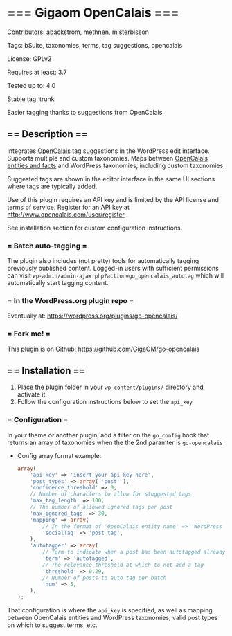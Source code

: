 # === Gigaom OpenCalais ===

Contributors: abackstrom, methnen, misterbisson

Tags: bSuite, taxonomies, terms, tag suggestions, opencalais

License: GPLv2

Requires at least: 3.7

Tested up to: 4.0

Stable tag: trunk

Easier tagging thanks to suggestions from OpenCalais

## == Description ==

Integrates [OpenCalais](http://www.opencalais.com) tag suggestions in the WordPress edit interface. Supports multiple and custom taxonomies. Maps between [OpenCalais entities and facts](http://www.opencalais.com/documentation/calais-web-service-api/api-metadata/entity-index-and-definitions) and WordPress taxonomies, including custom taxonomies.

Suggested tags are shown in the editor interface in the same UI sections where tags are typically added.

Use of this plugin requires an API key and is limited by the API license and terms of service. Register for an API key at http://www.opencalais.com/user/register .

See installation section for custom configuration instructions.

### = Batch auto-tagging =

The plugin also includes (not pretty) tools for automatically tagging previously published content. Logged-in users with sufficient permissions can visit `wp-admin/admin-ajax.php?action=go_opencalais_autotag` which will automatically start tagging content.

### = In the WordPress.org plugin repo =

Eventually at: https://wordpress.org/plugins/go-opencalais/

### = Fork me! =

This plugin is on Github: https://github.com/GigaOM/go-opencalais

## == Installation ==

1. Place the plugin folder in your `wp-content/plugins/` directory and activate it.
1. Follow the configuration instructions below to set the `api_key`

### = Configuration =

In your theme or another plugin, add a filter on the `go_config` hook that returns an array of taxonomies when the the 2nd paramter is `go-opencalais`

* Config array format example:

	```php
	array(
		'api_key' => 'insert your api key here',
		'post_types' => array( 'post' ),
		'confidence_threshold' => 0,
		// Number of characters to allow for stuggested tags
		'max_tag_length' => 100,
		// The number of allowed ignored tags per post
		'max_ignored_tags' => 30,
		'mapping' => array(
			// In the format of 'OpenCalais entity name' => 'WordPress taxonomy',
			'socialTag' => 'post_tag',
		),
		'autotagger' => array(
			// Term to indicate when a post has been autotagged already
			'term' => 'autotagged',
			// The relevance threshold at which to not add a tag
			'threshold' => 0.29,
			// Number of posts to auto tag per batch
			'num' => 5,
		),
	);
	```

That configuration is where the `api_key` is specified, as well as mapping between OpenCalais entities and WordPress taxonomies, valid post types on which to suggest terms, etc.